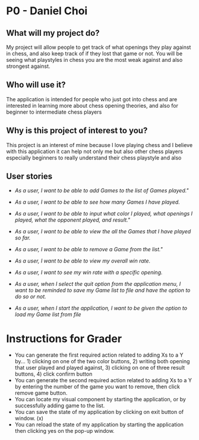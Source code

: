 # P0 - Daniel Choi 

## **What will my project do?**
My project will allow people to get track of what openings they play against in chess, and also keep track of if they 
lost that game or not. You will be seeing what playstyles in chess you are the most weak against and also strongest against.


## **Who will use it?**
The application is intended for people who just got into chess and are interested in learning more about chess opening 
theories, and also for beginner to intermediate chess players

## **Why is this project of interest to you?**
This project is an interest of mine because I love playing chess and I believe with this application it can help not
only me but also other chess players especially beginners to really understand their chess playstyle and also 


## User stories

- *As a user, I want to be able to add Games to the list of Games played."*
- *As a user, I want to be able to see how many Games I have played.*
- *As a user, I want to be able to input what color I played, what openings I played, what the opponent played, and result."*
- *As a user, I want to be able to view the all the Games that I have played so far.*
- *As a user, I want to be able to remove a Game from the list."*
- *As a user, I want to be able to view my overall win rate.*
- *As a user, I want to see my win rate with a specific opening.*

- *As a user, when I select the quit option from the application menu, I want to be reminded to save my Game list to file and have the option to do so or not.*
- *As a user, when I start the application, I want to be given the option to load my Game list from file*


# Instructions for Grader

- You can generate the first required action related to adding Xs to a Y by... 1) clicking on one of the two color 
buttons, 2) writing both opening that user played and played against, 3) clicking on one of three result buttons, 4) 
click confirm button
- You can generate the second required action related to adding Xs to a Y by entering the number of the game you want 
to remove, then click remove game button.
- You can locate my visual component by starting the application, or by successfully adding game to the list.
- You can save the state of my application by clicking on exit button of window. (x)
- You can reload the state of my application by starting the application then clicking yes on the pop-up window.



